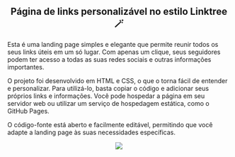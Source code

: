 <div align="center">
<h2>Página de links personalizável no estilo Linktree 🪄</h2>
</div>

Esta é uma landing page simples e elegante que permite reunir todos os seus links úteis em um só lugar. Com apenas um clique, seus seguidores podem ter acesso a todas as suas redes sociais e outras informações importantes.

O projeto foi desenvolvido em HTML e CSS, o que o torna fácil de entender e personalizar. Para utilizá-lo, basta copiar o código e adicionar seus próprios links e informações. Você pode hospedar a página em seu servidor web ou utilizar um serviço de hospedagem estática, como o GitHub Pages.

O código-fonte está aberto e facilmente editável, permitindo que você adapte a landing page às suas necessidades específicas. 

<div align="center">
   <img src="https://user-images.githubusercontent.com/114448911/229925488-cf66dc80-c77c-4e5b-a568-5b3098c052f4.png">
</div>
